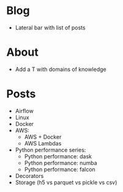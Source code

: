 # Blog
* Lateral bar with list of posts


# About
* Add a T with domains of knowledge


# Posts
* Airflow
* Linux
* Docker
* AWS:
    * AWS + Docker
    * AWS Lambdas
* Python performance series:
    * Python performance: dask
    * Python performance: numba
    * Python performance: falcon
* Decorators
* Storage (h5 vs parquet vs pickle vs csv)
